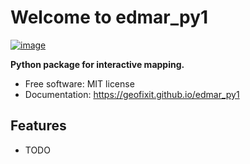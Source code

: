 # Welcome to edmar_py1


[![image](https://img.shields.io/pypi/v/edmar_py1.svg)](https://pypi.python.org/pypi/edmar_py1)


**Python package for interactive mapping.**


-   Free software: MIT license
-   Documentation: <https://geofixit.github.io/edmar_py1>
    

## Features

-   TODO
